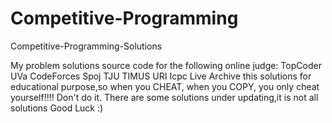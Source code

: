 # Competitive-Programming
Competitive-Programming-Solutions

My problem solutions source code for the following online judge:
TopCoder
UVa
CodeForces
Spoj
TJU
TIMUS
URI
Icpc Live Archive
this solutions for educational purpose,so when you CHEAT, when you COPY, you only cheat yourself!!!! Don't do it.
There are some solutions under updating,it is not all solutions
Good Luck :)

